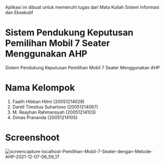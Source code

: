 Aplikasi ini dibuat untuk memenuhi tugas dari Mata Kuliah Sistem Informasi dan Eksekutif
# Sistem Pendukung Keputusan Pemilihan Mobil 7 Seater Menggunakan AHP
Sistem Pendukung Keputusan Pemilihan Mobil 7 Seater Menggunakan AHP
# Nama Kelompok 
1.  Faalih Hibban Hilmi (20051214029)
2.  Darell Timotius Suhartono (20051214067)
3.  M. Reayhan Rahmansyah (20051214103)
4.  Dimas Prananda (20051214105)
# Screenshoot
![screencapture-localhost-Pemilihan-Mobil-7-Seater-dengan-Metode-AHP-2021-12-07-06_59_17](https://user-images.githubusercontent.com/92131846/144945740-1011abbe-ed46-4ef4-b5d9-81015e515eae.png)
